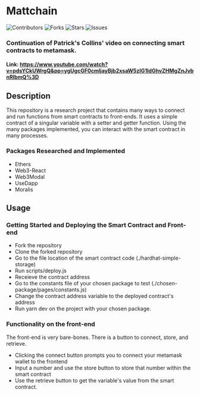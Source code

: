 # Mattchain

![Contributors](https://img.shields.io/github/contributors/dustinggreenery/MattChain)
![Forks](https://img.shields.io/github/forks/dustinggreenery/MattChain)
![Stars](https://img.shields.io/github/stars/dustinggreenery/MattChain)
![Issues](https://img.shields.io/github/issues/dustinggreenery/MattChain)

### Continuation of Patrick's Collins' video on connecting smart contracts to metamask.

#### Link: https://www.youtube.com/watch?v=pdsYCkUWrgQ&pp=ygUgcGF0cmljayBjb2xsaW5zIG1ldGhvZHMgZnJvbnRlbmQ%3D

## Description

This repository is a research project that contains many ways to connect and run functions from smart contracts to front-ends. It uses a simple contract of a singular variable with a setter and getter function. Using the many packages implemented, you can interact with the smart contract in many processes.

### Packages Researched and Implemented

- Ethers
- Web3-React
- Web3Modal
- UseDapp
- Moralis

## Usage

### Getting Started and Deploying the Smart Contract and Front-end

- Fork the repository
- Clone the forked repository
- Go to the file location of the smart contract code (./hardhat-simple-storage)
- Run scripts/deploy.js
- Receieve the contract address
- Go to the constants file of your chosen package to test (./chosen-package/pages/constants.js)
- Change the contract address variable to the deployed contract's address
- Run yarn dev on the project with your chosen package.

### Functionality on the front-end

The front-end is very bare-bones. There is a button to connect, store, and retrieve.

- Clicking the connect button prompts you to connect your metamask wallet to the frontend
- Input a number and use the store button to store that number within the smart contract
- Use the retrieve button to get the variable's value from the smart contract.
